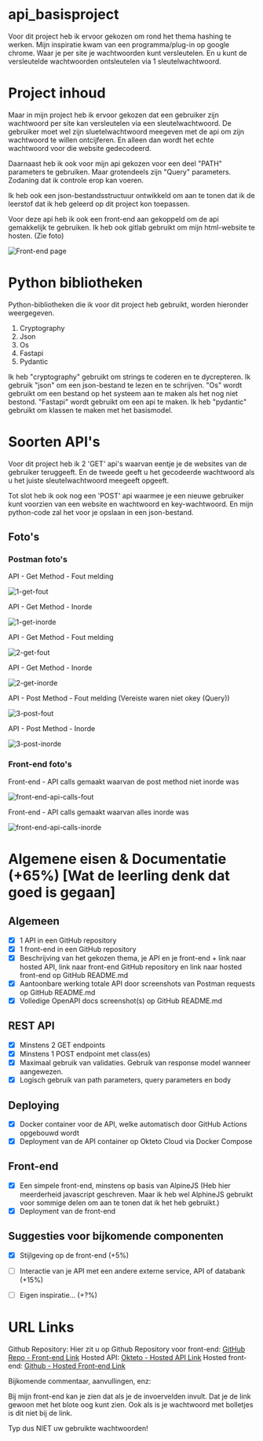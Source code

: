# api_basisproject

Voor dit project heb ik ervoor gekozen om rond het thema hashing te werken. Mijn inspiratie kwam van een programma/plug-in op google chrome. Waar je per site je wachtwoorden kunt versleutelen. En u kunt de versleutelde wachtwoorden ontsleutelen via 1 sleutelwachtwoord.


# Project inhoud

Maar in mijn project heb ik ervoor gekozen dat een gebruiker zijn wachtwoord per site kan versleutelen via een sleutelwachtwoord. De gebruiker moet wel zijn sluetelwachtwoord meegeven met de api om zijn wachtwoord te willen ontcijferen. 
En alleen dan wordt het echte wachtwoord voor die website gedecodeerd.

Daarnaast heb ik ook voor mijn api gekozen voor een deel "PATH" parameters te gebruiken. Maar grotendeels zijn "Query" parameters. Zodaning dat ik controle erop kan voeren.

Ik heb ook een json-bestandsstructuur ontwikkeld om aan te tonen dat ik de leerstof dat ik heb geleerd op dit project kon toepassen.

Voor deze api heb ik ook een front-end aan gekoppeld om de api gemakkelijk te gebruiken. 
Ik heb ook gitlab gebruikt om mijn html-website te hosten. (Zie foto)

![Front-end page](./img/front-end-page.png)


# Python bibliotheken

Python-bibliotheken die ik voor dit project heb gebruikt, worden hieronder weergegeven.

1. Cryptography
2. Json
3. Os
4. Fastapi
5. Pydantic

Ik heb "cryptography" gebruikt om strings te coderen en te dycrepteren. Ik gebruik "json" om een json-bestand te lezen en te schrijven. "Os" wordt gebruikt om een bestand op het systeem aan te maken als het nog niet bestond. "Fastapi" wordt gebruikt om een api te maken. Ik heb "pydantic" gebruikt om klassen te maken met het basismodel.



# Soorten API's


Voor dit project heb ik 2 'GET' api's waarvan eentje je de websites van de gebruiker teruggeeft. En de tweede geeft u het gecodeerde wachtwoord als u het juiste sleutelwachtwoord meegeeft opgeeft.

Tot slot heb ik ook nog een 'POST' api waarmee je een nieuwe gebruiker kunt voorzien van een website en wachtwoord en key-wachtwoord. En mijn python-code zal het voor je opslaan in een json-bestand.

## Foto's

### Postman foto's

API - Get Method - Fout melding

![1-get-fout](./img/1_fout_geen_user_gevonden.png)


API - Get Method - Inorde 

![1-get-inorde](./img/1_inorde.png)


API - Get Method - Fout melding 

![2-get-fout](./img/2_get_key_verkeerd.png)


API - Get Method - Inorde 

![2-get-inorde](./img/2_get_inorde.png)


API - Post Method - Fout melding (Vereiste waren niet okey (Query))

![3-post-fout](./img/3_post_foutmelding_wachtwoord_query.png)


API - Post Method - Inorde 

![3-post-inorde](./img/3_post_inorde.png)

### Front-end foto's

Front-end - API calls gemaakt waarvan de post method niet inorde was

![front-end-api-calls-fout](./img/front-end-api-calls.png)


Front-end - API calls gemaakt waarvan alles inorde was

![front-end-api-calls-inorde](./img/front-end-api-calls-inorde.png)


# Algemene eisen & Documentatie (+65%) [Wat de leerling denk dat goed is gegaan]
## Algemeen

- [x] 1 API in een GitHub repository
- [x] 1 front-end in een GitHub repository
- [x] Beschrijving van het gekozen thema, je API en je front-end + link naar hosted API, link naar front-end GitHub repository en link naar hosted front-end op GitHub README.md
- [x] Aantoonbare werking totale API door screenshots van Postman requests op GitHub README.md
- [x] Volledige OpenAPI docs screenshot(s) op GitHub README.md

## REST API

- [x] Minstens 2 GET endpoints 
- [x] Minstens 1 POST endpoint met class(es)
- [x] Maximaal gebruik van validaties. Gebruik van response model wanneer aangewezen.
- [x] Logisch gebruik van path parameters, query parameters en body

## Deploying 

- [x] Docker container voor de API, welke automatisch door GitHub Actions opgebouwd wordt
- [x] Deployment van de API container op Okteto Cloud via Docker Compose

## Front-end

- [x] Een simpele front-end, minstens op basis van AlpineJS (Heb hier meerderheid javascript geschreven. Maar ik heb wel AlphineJS gebruikt voor sommige delen om aan te tonen dat ik het heb gebruikt.)
- [x] Deployment van de front-end

## Suggesties voor bijkomende componenten

- [x] Stijlgeving op de front-end (+5%)
- [ ] Interactie van je API met een andere externe service, API of databank (+15%)
- [ ] Eigen inspiratie… (+?%)


# URL Links

Github Repository: Hier zit u op
Github Repository voor front-end: [GitHub Repo - Front-end Link](https://github.com/waelke553/api_basisproject_website)
Hosted API: [Okteto - Hosted API Link](https://hashing-service-waelke553.cloud.okteto.net)
Hosted front-end: [Github - Hosted Front-end Link](https://hashing-service-waelke553.cloud.okteto.net)


Bijkomende commentaar, aanvullingen, enz:

Bij mijn front-end kan je zien dat als je de invoervelden invult. Dat je de link gewoon met het blote oog kunt zien. Ook als is je wachtwoord met bolletjes is dit niet bij de link.

Typ dus NIET uw gebruikte wachtwoorden!
